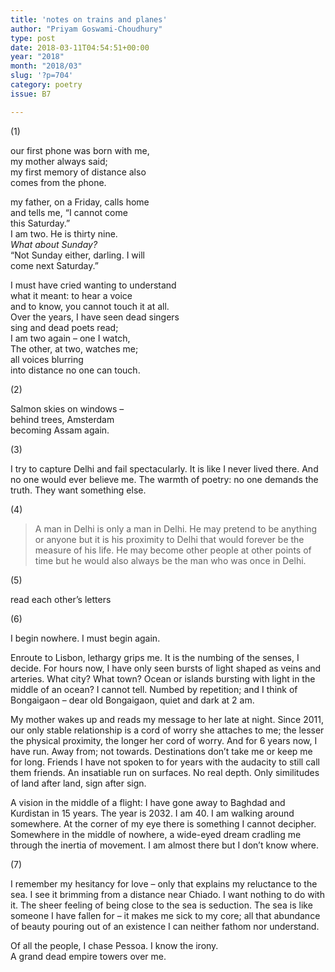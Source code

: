 ```yaml
---
title: 'notes on trains and planes'
author: "Priyam Goswami-Choudhury"
type: post
date: 2018-03-11T04:54:51+00:00
year: "2018"
month: "2018/03"
slug: '?p=704'
category: poetry
issue: B7

---
```

(1)

our first phone was born with me,  
my mother always said;  
my first memory of distance also  
comes from the phone.

my father, on a Friday, calls home  
and tells me, “I cannot come  
this Saturday.”  
I am two. He is thirty nine.  
_What about Sunday?_  
“Not Sunday either, darling. I will  
come next Saturday.”

I must have cried wanting to understand  
what it meant: to hear a voice  
and to know, you cannot touch it at all.  
Over the years, I have seen dead singers  
sing and dead poets read;  
I am two again – one I watch,  
The other, at two, watches me;  
all voices blurring  
into distance no one can touch.

(2)

Salmon skies on windows –  
behind trees, Amsterdam  
becoming Assam again.

(3)

I try to capture Delhi and fail spectacularly. It is like I never lived there. And no one would ever believe me. The warmth of poetry: no one demands the truth. They want something else.

(4)

> A man in Delhi is only a man in Delhi. He may pretend to be anything or anyone but it is his proximity to Delhi that would forever be the measure of his life. He may become other people at other points of time but he would also always be the man who was once in Delhi.

(5)

read each other’s letters

(6)

I begin nowhere. I must begin again. 

Enroute to Lisbon, lethargy grips me. It is the numbing of the senses, I decide. For hours now, I have only seen bursts of light shaped as veins and arteries. What city? What town? Ocean or islands bursting with light in the middle of an ocean? I cannot tell. Numbed by repetition; and I think of Bongaigaon – dear old Bongaigaon, quiet and dark at 2 am. 

My mother wakes up and reads my message to her late at night. Since 2011, our only stable relationship is a cord of worry she attaches to me; the lesser the physical proximity, the longer her cord of worry. And for 6 years now, I have run. Away from; not towards. Destinations don’t take me or keep me for long. Friends I have not spoken to for years with the audacity to still call them friends. An insatiable run on surfaces. No real depth. Only similitudes of land after land, sign after sign.

A vision in the middle of a flight: I have gone away to Baghdad and Kurdistan in 15 years. The year is 2032. I am 40. I am walking around somewhere. At the corner of my eye there is something I cannot decipher. Somewhere in the middle of nowhere, a wide-eyed dream cradling me through the inertia of movement. I am almost there but I don’t know where.

(7)

I remember my hesitancy for love – only that explains my reluctance to the sea. I see it brimming from a distance near Chiado. I want nothing to do with it. The sheer feeling of being close to the sea is seduction. The sea is like someone I have fallen for – it makes me sick to my core; all that abundance of beauty pouring out of an existence I can neither fathom nor understand.

Of all the people, I chase Pessoa. I know the irony.  
A grand dead empire towers over me.
